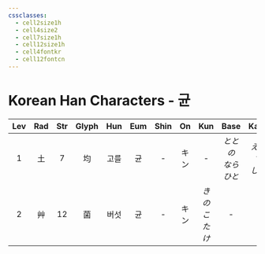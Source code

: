 ```yaml
---
cssclasses:
  - cell2size1h
  - cell4size2
  - cell7size1h
  - cell12size1h
  - cell4fontkr
  - cell12fontcn
---
```


# Korean Han Characters - 균

| Lev | Rad | Str | Glyph | Hun | Eum | Shin | On  |     Kun     |       Base        |      Kana       | Simp |    Man     |  Can  | Viet  |
| :-: | :-: | :-: | :---: | :-: | :-: | :--: | :-: | :---------: | :---------------: | :-------------: | :--: | :--------: | :---: | :---: |
|  1  |  土  |  7  |   均   | 고를  |  균  |  -   | キン  |      -      | *ととの<br>なら<br>ひと* | *える<br>す<br>しい* |  -   |    jūn     | gwan1 | quân  |
|  2  |  艸  | 12  |   菌   | 버섯  |  균  |  -   | キン  | *きのこ<br>たけ* |         -         |        -        |  -   | jūn<br>jùn | kwan2 | khuẩn |
